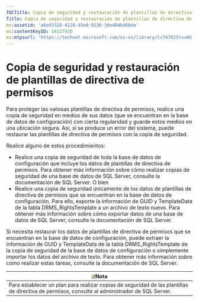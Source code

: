 ```yaml
---
TOCTitle: Copia de seguridad y restauración de plantillas de directiva de permisos
Title: Copia de seguridad y restauración de plantillas de directiva de permisos
ms:assetid: 'a6ed3328-4128-45e8-9236-3de484b460de'
ms:contentKeyID: 18127920
ms:mtpsurl: 'https://technet.microsoft.com/es-es/library/Cc747625(v=WS.10)'
---
```


Copia de seguridad y restauración de plantillas de directiva de permisos
========================================================================

Para proteger las valiosas plantillas de directiva de permisos, realice una copia de seguridad en medios de sus datos (que se encuentran en la base de datos de configuración) con cierta regularidad y guarde estos medios en una ubicación segura. Así, si se produce un error del sistema, puede restaurar las plantillas de directiva de permisos con la copia de seguridad.

Realice alguno de estos procedimientos:

-   Realice una copia de seguridad de toda la base de datos de configuración que incluye los datos de plantillas de directiva de permisos. Para obtener más información sobre cómo realizar copias de seguridad de una base de datos de SQL Server, consulte la documentación de SQL Server.
    O bien
-   Realice una copia de seguridad únicamente de los datos de plantillas de directiva de permisos que se encuentran en la base de datos de configuración. Para ello, exporte la información de GUID y TemplateData de la tabla DRMS\_RightsTemplate a un archivo de texto nuevo. Para obtener más información sobre cómo exportar datos de una base de datos de SQL Server, consulte la documentación de SQL Server.

Si necesita restaurar los datos de plantillas de directiva de permisos que se encuentran en la base de datos de configuración, puede extraer la información de GUID y TemplateData de la tabla DRMS\_RightsTemplate de la copia de seguridad de la base de datos de configuración o simplemente importar los datos del archivo de texto. Para obtener más información sobre cómo realizar estas tareas, consulte la documentación de SQL Server.

| ![](images/Cc747625.note(WS.10).gif)Nota                                                                          |
|------------------------------------------------------------------------------------------------------------------------------------------------|
| Para establecer un plan para realizar copias de seguridad de las plantillas de directiva de permisos, consulte al administrador de SQL Server. |
